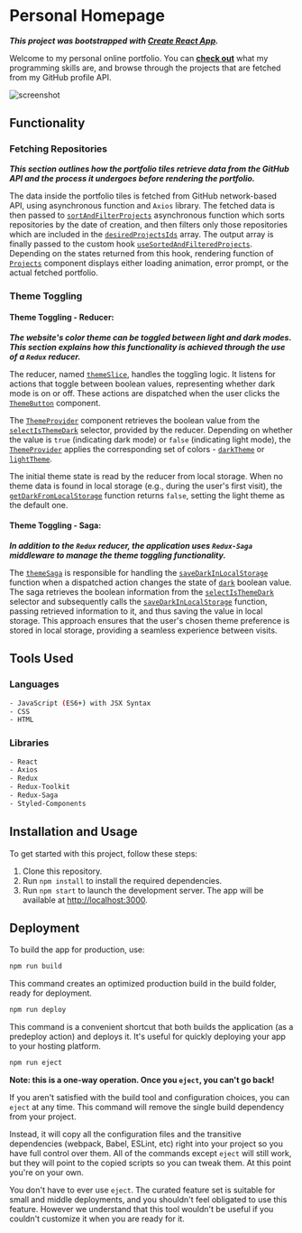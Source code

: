 # **Personal Homepage**

***This project was bootstrapped with [**Create React App**](https://github.com/facebook/create-react-app).***

Welcome to my personal online portfolio. You can [**check out**](https://michal-owsiak.github.io/personal-homepage) what my programming skills are, and browse through the projects that are fetched from my GitHub profile API.

![screenshot](https://github.com/michal-owsiak/personal-homepage/blob/main/src/images/demo.gif?raw=true)

## **Functionality**

### **Fetching Repositories**

***This section outlines how the portfolio tiles retrieve data from the GitHub API and the process it undergoes before rendering the portfolio.***


The data inside the portfolio tiles is fetched from GitHub network-based API, using asynchronous function and `Axios` library. The fetched data is then passed to [`sortAndFilterProjects`](https://github.com/michal-owsiak/personal-homepage/blob/main/src/features/Homepage/Portfolio/Projects/sortAndFilterProjects.js) asynchronous function which sorts repositories by the date of creation, and then filters only those repositories which are included in the [`desiredProjectsIds`](https://github.com/michal-owsiak/personal-homepage/blob/main/src/features/Homepage/Portfolio/Projects/desiredProjectsIds.js) array. The output array is finally passed to the custom hook [`useSortedAndFilteredProjects`](https://github.com/michal-owsiak/personal-homepage/blob/main/src/features/Homepage/Portfolio/Projects/useSortedAndFilteredProjects.js). Depending on the states returned from this hook, rendering function of [`Projects`](https://github.com/michal-owsiak/personal-homepage/blob/main/src/features/Homepage/Portfolio/Projects/index.js) component displays either loading animation, error prompt, or the actual fetched portfolio.  

### **Theme Toggling**

#### **Theme Toggling - Reducer:**

***The website's color theme can be toggled between light and dark modes. This section explains how this functionality is achieved through the use of a `Redux` reducer.***

The reducer, named [`themeSlice`](https://github.com/michal-owsiak/personal-homepage/blob/main/src/theme/themeSlice.js), handles the toggling logic. It listens for actions that toggle between boolean values, representing whether dark mode is on or off. These actions are dispatched when the user clicks the [`ThemeButton`](https://github.com/michal-owsiak/personal-homepage/blob/main/src/features/Homepage/ThemeSwitch/ThemeButton/index.js) component.  

The [`ThemeProvider`](https://github.com/michal-owsiak/personal-homepage/blob/main/src/index.js) component retrieves the boolean value from the [`selectIsThemeDark`](https://github.com/michal-owsiak/personal-homepage/blob/main/src/theme/themeSlice.js) selector, provided by the reducer. Depending on whether the value is `true` (indicating dark mode) or `false` (indicating light mode), the [`ThemeProvider`](https://github.com/michal-owsiak/personal-homepage/blob/main/src/index.js)  applies the corresponding set of colors - [`darkTheme`](https://github.com/michal-owsiak/personal-homepage/blob/main/src/theme/theme.js) or [`lightTheme`](https://github.com/michal-owsiak/personal-homepage/blob/main/src/theme/theme.js).  

The initial theme state is read by the reducer from local storage. When no theme data is found in local storage (e.g., during the user's first visit), the [`getDarkFromLocalStorage`](https://github.com/michal-owsiak/personal-homepage/blob/main/src/theme/themeLocalStorage.js) function returns `false`, setting the light theme as the default one.  


#### **Theme Toggling - Saga:**

***In addition to the `Redux` reducer, the application uses `Redux-Saga` middleware to manage the theme toggling functionality.***


The [`themeSaga`](https://github.com/michal-owsiak/personal-homepage/blob/main/src/theme/themeSaga.js) is responsible for handling the [`saveDarkInLocalStorage`](https://github.com/michal-owsiak/personal-homepage/blob/main/src/theme/themeLocalStorage.js) function when a dispatched action changes the state of [`dark`](https://github.com/michal-owsiak/personal-homepage/blob/main/src/theme/themeSlice.js) boolean value. The saga retrieves the boolean information from the [`selectIsThemeDark`](https://github.com/michal-owsiak/personal-homepage/blob/main/src/theme/themeSlice.js) selector and subsequently calls the [`saveDarkInLocalStorage`](https://github.com/michal-owsiak/personal-homepage/blob/main/src/theme/themeLocalStorage.js) function, passing retrieved information to it, and thus saving the value in local storage. This approach ensures that the user's chosen theme preference is stored in local storage, providing a seamless experience between visits.



## **Tools Used**

### **Languages**

```bash
- JavaScript (ES6+) with JSX Syntax
- CSS
- HTML
```

### **Libraries**

```bash
- React
- Axios
- Redux
- Redux-Toolkit
- Redux-Saga
- Styled-Components
```

## **Installation and Usage**

To get started with this project, follow these steps:

1. Clone this repository.
2. Run `npm install` to install the required dependencies.
3. Run `npm start` to launch the development server. The app will be available at [http://localhost:3000](http://localhost:3000).

## **Deployment**

To build the app for production, use:

```bash
npm run build
```
This command creates an optimized production build in the build folder, ready for deployment.

```bash
npm run deploy
```

This command is a convenient shortcut that both builds the application (as a predeploy action) and deploys it. It's useful for quickly deploying your app to your hosting platform.

```bash
npm run eject
```

**Note: this is a one-way operation. Once you `eject`, you can't go back!**

If you aren't satisfied with the build tool and configuration choices, you can `eject` at any time. This command will remove the single build dependency from your project.

Instead, it will copy all the configuration files and the transitive dependencies (webpack, Babel, ESLint, etc) right into your project so you have full control over them. All of the commands except `eject` will still work, but they will point to the copied scripts so you can tweak them. At this point you're on your own.

You don't have to ever use `eject`. The curated feature set is suitable for small and middle deployments, and you shouldn't feel obligated to use this feature. However we understand that this tool wouldn't be useful if you couldn't customize it when you are ready for it.
